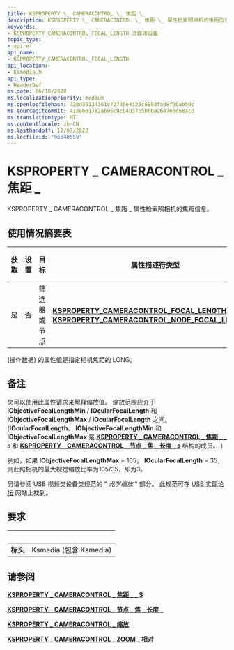 ```yaml
---
title: KSPROPERTY \_ CAMERACONTROL \_ 焦距 \_
description: KSPROPERTY \_ CAMERACONTROL \_ 焦距 \_ 属性检索照相机的焦距信息。
keywords:
- KSPROPERTY_CAMERACONTROL_FOCAL_LENGTH 流媒体设备
topic_type:
- apiref
api_name:
- KSPROPERTY_CAMERACONTROL_FOCAL_LENGTH
api_location:
- Ksmedia.h
api_type:
- HeaderDef
ms.date: 06/18/2020
ms.localizationpriority: medium
ms.openlocfilehash: 728d35134361c72785e4125c8993fad8f9bab59c
ms.sourcegitcommit: 418e6617e2a695c9cb4b37b5b60e264760858acd
ms.translationtype: MT
ms.contentlocale: zh-CN
ms.lasthandoff: 12/07/2020
ms.locfileid: "96840559"
---
```

# <a name="ksproperty_cameracontrol_focal_length"></a>KSPROPERTY \_ CAMERACONTROL \_ 焦距 \_

KSPROPERTY \_ CAMERACONTROL \_ 焦距 \_ 属性检索照相机的焦距信息。

## <a name="usage-summary-table"></a>使用情况摘要表

| 获取 | 设置 | 目标 | 属性描述符类型 | 属性值类型 |
|--|--|--|--|--|
| 是 | 否 | 筛选器或节点 | [**KSPROPERTY_CAMERACONTROL_FOCAL_LENGTH_S**](/windows-hardware/drivers/ddi/ksmedia/ns-ksmedia-ksproperty_cameracontrol_focal_length_s)或 [ **KSPROPERTY_CAMERACONTROL_NODE_FOCAL_LENGTH_S**](/windows-hardware/drivers/ddi/ksmedia/ns-ksmedia-ksproperty_cameracontrol_node_focal_length_s) | LONG |

 (操作数据) 的属性值是指定相机焦距的 LONG。

## <a name="remarks"></a>备注

您可以使用此属性请求来解释缩放值。 缩放范围应介于 **lObjectiveFocalLengthMin** / **lOcularFocalLength** 和 **lObjectiveFocalLengthMax** / **lOcularFocalLength** 之间。  (**lOcularFocalLength**、 **lObjectiveFocalLengthMin** 和 **lObjectiveFocalLengthMax** 是 [**KSPROPERTY \_ CAMERACONTROL \_ 焦距 \_ \_**](/windows-hardware/drivers/ddi/ksmedia/ns-ksmedia-ksproperty_cameracontrol_focal_length_s) s 和 [**KSPROPERTY \_ CAMERACONTROL \_ 节点 \_ 焦 \_ 长度 \_ s**](/windows-hardware/drivers/ddi/ksmedia/ns-ksmedia-ksproperty_cameracontrol_node_focal_length_s) 结构的成员。 ) 

例如，如果 **lObjectiveFocalLengthMax** = 105， **lOcularFocalLength** = 35，则此照相机的最大视觉缩放比率为105/35，即为3。

另请参阅 USB 视频类设备类规范的 " *光学缩放* " 部分。 此规范可在 [USB 实现论坛](https://www.usb.org/) 网站上找到。

## <a name="requirements"></a>要求

| &nbsp; | &nbsp; |
| --- | --- |
| **标头** | Ksmedia (包含 Ksmedia)  |

## <a name="see-also"></a>请参阅

[**KSPROPERTY \_ CAMERACONTROL \_ 焦距 \_ \_ S**](/windows-hardware/drivers/ddi/ksmedia/ns-ksmedia-ksproperty_cameracontrol_focal_length_s)

[**KSPROPERTY \_ CAMERACONTROL \_ 节点 \_ 焦 \_ 长度 \_**](/windows-hardware/drivers/ddi/ksmedia/ns-ksmedia-ksproperty_cameracontrol_node_focal_length_s)

[**KSPROPERTY \_ CAMERACONTROL \_ 缩放**](ksproperty-cameracontrol-zoom.md)

[**KSPROPERTY \_ CAMERACONTROL \_ ZOOM \_ 相对**](ksproperty-cameracontrol-zoom-relative.md)
